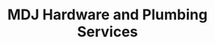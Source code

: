 ---
title: "MDJ Hardware and Plumbing Services"
url: /davao-city/mdj-hardware-and-plumbing-services/
shop: hardware
---